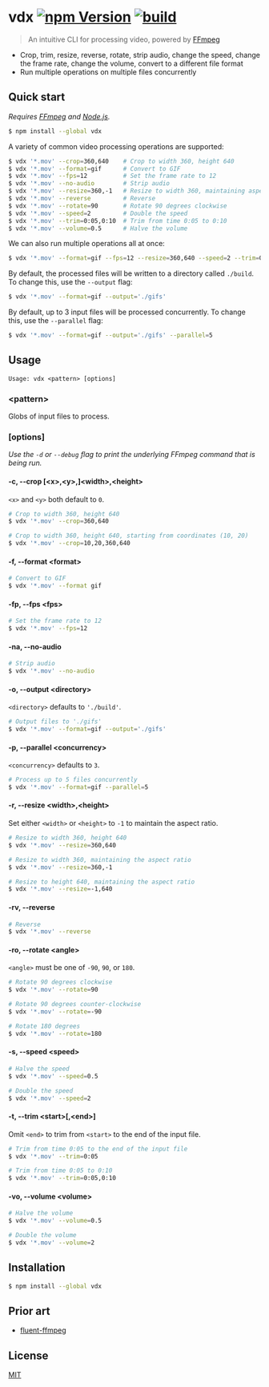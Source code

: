 # vdx [![npm Version](https://img.shields.io/npm/v/vdx?cacheSeconds=1800)](https://www.npmjs.org/package/vdx) [![build](https://github.com/yuanqing/vdx/workflows/build/badge.svg)](https://github.com/yuanqing/vdx/actions?query=workflow%3Abuild)

> An intuitive CLI for processing video, powered by [FFmpeg](https://ffmpeg.org)

- Crop, trim, resize, reverse, rotate, strip audio, change the speed, change the frame rate, change the volume, convert to a different file format
- Run multiple operations on multiple files concurrently

## Quick start

*Requires [FFmpeg](https://ffmpeg.org) and [Node.js](https://nodejs.org).*

```sh
$ npm install --global vdx
```

A variety of common video processing operations are supported:

```sh
$ vdx '*.mov' --crop=360,640    # Crop to width 360, height 640
$ vdx '*.mov' --format=gif      # Convert to GIF
$ vdx '*.mov' --fps=12          # Set the frame rate to 12
$ vdx '*.mov' --no-audio        # Strip audio
$ vdx '*.mov' --resize=360,-1   # Resize to width 360, maintaining aspect ratio
$ vdx '*.mov' --reverse         # Reverse
$ vdx '*.mov' --rotate=90       # Rotate 90 degrees clockwise
$ vdx '*.mov' --speed=2         # Double the speed
$ vdx '*.mov' --trim=0:05,0:10  # Trim from time 0:05 to 0:10
$ vdx '*.mov' --volume=0.5      # Halve the volume
```

We can also run multiple operations all at once:

```sh
$ vdx '*.mov' --format=gif --fps=12 --resize=360,640 --speed=2 --trim=0:05,0:10
```

By default, the processed files will be written to a directory called `./build`. To change this, use the `--output` flag:

```sh
$ vdx '*.mov' --format=gif --output='./gifs'
```

By default, up to 3 input files will be processed concurrently. To change this, use the `--parallel` flag:

```sh
$ vdx '*.mov' --format=gif --output='./gifs' --parallel=5
```

## Usage

```
Usage: vdx <pattern> [options]
```

### &lt;pattern&gt;

Globs of input files to process.

### [options]

*Use the `-d` or `--debug` flag to print the underlying FFmpeg command that is being run.*

#### -c, --crop [&lt;x&gt;,&lt;y&gt;,]&lt;width&gt;,&lt;height&gt;

`<x>` and `<y>` both default to `0`.

```sh
# Crop to width 360, height 640
$ vdx '*.mov' --crop=360,640

# Crop to width 360, height 640, starting from coordinates (10, 20)
$ vdx '*.mov' --crop=10,20,360,640
```

#### -f, --format &lt;format&gt;

```sh
# Convert to GIF
$ vdx '*.mov' --format gif
```

#### -fp, --fps &lt;fps&gt;

```sh
# Set the frame rate to 12
$ vdx '*.mov' --fps=12
```

#### -na, --no-audio

```sh
# Strip audio
$ vdx '*.mov' --no-audio
```

#### -o, --output &lt;directory&gt;

`<directory>` defaults to `'./build'`.

```sh
# Output files to './gifs'
$ vdx '*.mov' --format=gif --output='./gifs'
```

#### -p, --parallel &lt;concurrency&gt;

`<concurrency>` defaults to `3`.

```sh
# Process up to 5 files concurrently
$ vdx '*.mov' --format=gif --parallel=5
```

#### -r, --resize &lt;width&gt;,&lt;height&gt;

Set either `<width>` or `<height>` to `-1` to maintain the aspect ratio.

```sh
# Resize to width 360, height 640
$ vdx '*.mov' --resize=360,640

# Resize to width 360, maintaining the aspect ratio
$ vdx '*.mov' --resize=360,-1

# Resize to height 640, maintaining the aspect ratio
$ vdx '*.mov' --resize=-1,640
```

#### -rv, --reverse

```sh
# Reverse
$ vdx '*.mov' --reverse
```

#### -ro, --rotate &lt;angle&gt;

`<angle>` must be one of `-90`, `90`, or `180`.

```sh
# Rotate 90 degrees clockwise
$ vdx '*.mov' --rotate=90

# Rotate 90 degrees counter-clockwise
$ vdx '*.mov' --rotate=-90

# Rotate 180 degrees
$ vdx '*.mov' --rotate=180
```

#### -s, --speed &lt;speed&gt;

```sh
# Halve the speed
$ vdx '*.mov' --speed=0.5

# Double the speed
$ vdx '*.mov' --speed=2
```

#### -t, --trim &lt;start&gt;[,&lt;end&gt;]

Omit `<end>` to trim from `<start>` to the end of the input file.

```sh
# Trim from time 0:05 to the end of the input file
$ vdx '*.mov' --trim=0:05

# Trim from time 0:05 to 0:10
$ vdx '*.mov' --trim=0:05,0:10
```

#### -vo, --volume &lt;volume&gt;

```sh
# Halve the volume
$ vdx '*.mov' --volume=0.5

# Double the volume
$ vdx '*.mov' --volume=2
```

## Installation

```sh
$ npm install --global vdx
```

## Prior art

- [fluent-ffmpeg](https://github.com/fluent-ffmpeg/node-fluent-ffmpeg)

## License

[MIT](/LICENSE.md)

